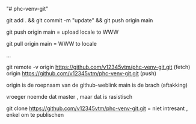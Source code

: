 "# phc-venv-git" 

git add . && git commit -m "update" && git push origin main


git push origin main  = upload locale to WWW

git pull origin main  = WWW to locale

...


git remote -v
origin  https://github.com/v12345vtm/phc-venv-git.git (fetch)
origin  https://github.com/v12345vtm/phc-venv-git.git (push)

origin is de roepnaam van de github-weblink
main is de brach (aftakking) 

vroeger noemde dat master , maar dat is rasistisch

git  clone https://github.com/v12345vtm/phc-venv-git.git = niet intresant , enkel om te publischen
